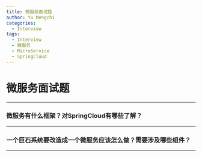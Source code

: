 ```yaml
---
title: 微服务面试题
author: Yu Mengchi
categories:
  - Interview 
tags:
  - Interview
  - 微服务
  - MicroService
  - SpringCloud
---
```

  
# 微服务面试题

---

### 微服务有什么框架？对SpringCloud有哪些了解？


---

### 一个巨石系统要改造成一个微服务应该怎么做？需要涉及哪些组件？

---
